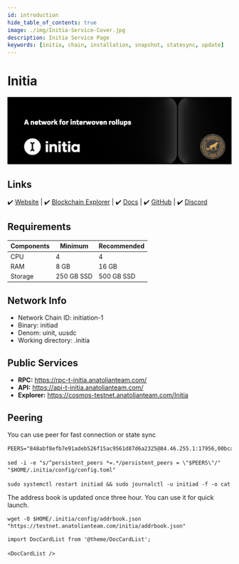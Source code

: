 ```yaml
---
id: introduction
hide_table_of_contents: true
image: ./img/Initia-Service-Cover.jpg
description: Initia Service Page
keywords: [initia, chain, installation, snapshot, statesync, update]
---
```

# Initia 

![Initia](./img/Initia-Service.jpg)

## Links
 ✔️ [Website](https://initia.xyz/) |
 ✔️ [Blockchain Explorer](https://cosmos-testnet.anatolianteam.com/Initia) |
 ✔️ [Docs](https://docs.initia.xyz/) |
 ✔️ [GitHub](https://github.com/initia-labs) |
 ✔️ [Discord](https://discord.gg/initia)

## Requirements

| Components | Minimum | **Recommended** |
| ------------ | ------------ | ------------ |
| CPU |	4 | 4 |
| RAM	| 8 GB | 16 GB |
| Storage	| 250 GB SSD | 500 GB SSD |

## Network Info 
* Network Chain ID: initiation-1
* Binary: initiad
* Denom: uinit, uusdc
* Working directory: .initia

## Public Services
* **RPC:** https://rpc-t-initia.anatolianteam.com/ 
* **API:** https://api-t-initia.anatolianteam.com/
* **Explorer:** https://cosmos-testnet.anatolianteam.com/Initia

## Peering
You can use peer for fast connection or state sync 
```shell
PEERS="848abf8efb7e91adeb526f15ac9561d87d6a2325@84.46.255.1:17956,00bcac6e600b1af9c00b358e7da2426b60bb3c53@155.133.22.76:53456,ae241bcfd5fffef3173c5bd4c72b0b384db5db88@49.13.213.52:26656,e3ac92ce5b790c76ce07c5fa3b257d83a517f2f6@178.18.251.146:30656,98f0f8e9209aa0a8abad39b94b0d2663a3be24ec@95.216.70.202:26656,2f7f232a67544d604773dab3f92fb51361b9d0d0@65.109.236.170:17656,1813a8de79d48674f184553800122f7bf794cd57@213.199.52.16:26656,0ca1eb793296bda62e71c515b42027ae2a27c5de@43.134.3.197:27656,b366c8e689d41e05c651e9a2f5474a82196f04a1@5.252.53.3:26656,2bc4ca9a821b56e5786378a4167c57ef6e0d174f@167.235.200.43:17956,5f934bd7a9d60919ee67968d72405573b7b14ed0@65.21.202.124:29656,70771b798b705a5fe8ae85c0b53d38208c8fa5f4@185.84.224.125:25756,132018cac831b576d2f3662fd528fe9120e3d0a2@65.108.254.0:26656,a4d7ba8e1b9acd0cd5c3bdf23a101e2d45437292@38.242.198.33:17956,6c8798b73339b11c1f214c9ee1ee6aa999439ad0@161.97.141.179:53456,cf434216cedcd589c59197ab11a92c251e0e542a@139.59.247.242:26656,670d532665a0f93ccbba6d132109c207301d6353@194.163.170.113:17956,1f6633bc18eb06b6c0cab97d72c585a6d7a207bc@65.109.59.22:25756,e6a35b95ec73e511ef352085cb300e257536e075@37.252.186.213:26656,591cf89ddadedc89df0973a3d2a7bf5a9b5fa775@95.217.228.108:17956,e3679e68616b2cd66908c460d0371ac3ed7795aa@176.34.17.102:26656,32f59b799e6e840fb47b363ba59e45c3519b3a5f@136.243.104.103:24556,e403dbcc37577f5e97a31e24fbc830749e3cb472@5.161.231.91:17956,150948b84e8b89d086dbb90dbfbf6bcb4664ce1f@109.199.111.61:26656,b78f2ebe57457d387740986a4bf450db4b9625d0@51.79.82.227:16656,684ccc935fce94b3b60d0eda94a61a8e01ca12b0@167.172.69.26:17956,0c730824973ca31701a27fa630225eeca90a8ba6@149.102.135.91:53456,27f9bf7d045a08727615af907b7ad750be455a64@194.5.152.216:17956,028999a1696b45863ff84df12ebf2aebc5d40c2d@37.27.48.77:26656,d5b1df79a57c73d4191de973846671b57da68cdf@194.163.130.254:26656"

sed -i -e "s/^persistent_peers *=.*/persistent_peers = \"$PEERS\"/" "$HOME/.initia/config/config.toml"

sudo systemctl restart initiad && sudo journalctl -u initiad -f -o cat
```

The address book is updated once three hour. You can use it for quick launch.
```shell
wget -O $HOME/.initia/config/addrbook.json "https://testnet.anatolianteam.com/initia/addrbook.json"
```

```mdx-code-block
import DocCardList from '@theme/DocCardList';

<DocCardList />
```
